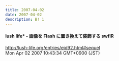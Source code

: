 ```yaml
---
title: 2007-04-02
date: 2007-04-02
description: B! 1
---
```


#### lush life* - 画像を Flash に置き換えて装飾する swfIR
http://lush-life.org/entries/eid92.html#sequel<br>
Mon Apr 02 2007 10:43:34 GMT+0900 (JST)<br>


